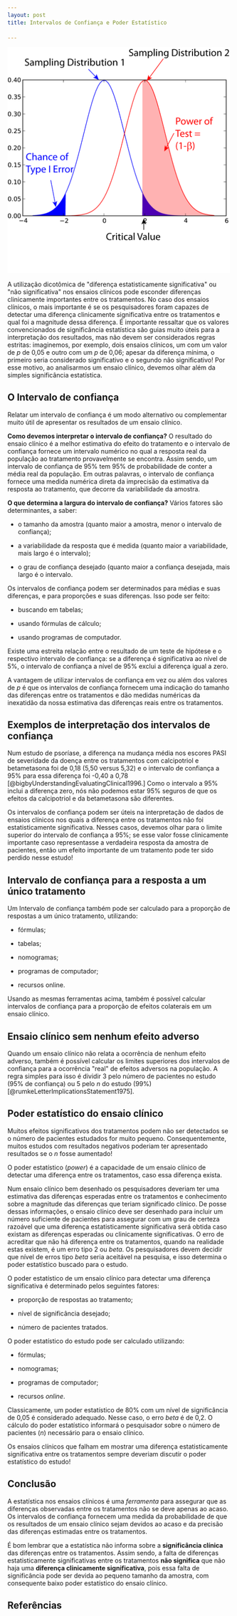 ```yaml
---
layout: post
title: Intervalos de Confiança e Poder Estatístico

---
```


<img src="/images/power.png" width="500">

A utilização dicotômica de "diferença estatisticamente significativa" ou "não significativa" nos ensaios clínicos pode esconder diferenças clinicamente importantes entre os tratamentos.  No caso dos ensaios clínicos, o mais importante  é se os pesquisadores foram capazes de detectar uma diferença clinicamente significativa entre os tratamentos e qual foi a magnitude dessa diferença.
É importante ressaltar que os valores convencionados de significância estatística são guias muito úteis para a interpretação dos resultados, mas não devem ser considerados regras estritas: imaginemos, por exemplo,  dois ensaios clínicos, um com um valor de *p* de 0,05 e outro com um *p* de 0,06; apesar da diferença mínima, o primeiro seria considerado significativo e o segundo não significativo! Por esse motivo, ao analisarmos um ensaio clínico, devemos olhar além da simples significância estatística.




## O Intervalo de confiança

Relatar um intervalo de confiança é um modo alternativo ou complementar muito útil de apresentar os resultados de um ensaio clínico.

 **Como devemos interpretar o intervalo de confiança?** 
O resultado do ensaio clínico é a melhor estimativa do efeito do tratamento e o intervalo de confiança fornece um intervalo numérico no qual a resposta real da população ao tratamento provavelmente se encontra. Assim sendo, um intervalo de confiança de 95% tem 95% de probabilidade de conter a média real da população.
Em outras palavras, o intervalo de confiança fornece uma medida numérica direta da imprecisão da estimativa da resposta ao tratamento, que decorre da variabilidade da amostra.

**O que determina a largura do intervalo de confiança?** 
Vários fatores são determinantes, a saber:

- o tamanho da amostra (quanto maior a amostra, menor o intervalo de confiança);

- a variabilidade da resposta que é medida (quanto maior a variabilidade, mais largo é o intervalo);

- o grau de confiança desejado (quanto maior a confiança desejada, mais largo é o intervalo.


Os intervalos de confiança podem ser determinados para médias e suas diferenças, e para proporções e suas diferenças. Isso pode ser feito:

- buscando em tabelas;

- usando fórmulas de cálculo;

- usando programas de computador.

Existe uma estreita relação entre o resultado de um teste de hipótese e o respectivo intervalo de confiança: se a diferença é significativa ao nível de 5%, o intervalo de confiança a nível de 95%  exclui a diferença igual a zero.


A vantagem de utilizar intervalos de confiança em vez ou além dos valores de *p* é que os intervalos de confiança fornecem uma indicação do tamanho das diferenças entre os tratamentos e dão medidas numéricas da inexatidão da nossa estimativa das diferenças reais entre os tratamentos.


## Exemplos de interpretação dos intervalos de confiança

Num estudo de psoríase, a diferença na mudança média nos escores PASI de severidade da doença entre os tratamentos com calcipotriol e betametasona foi de 0,18 (5,50 versus 5,32) e o intervalo de confiança a 95% para essa diferença foi -0,40 a 0,78 [@bigbyUnderstandingEvaluatingClinical1996.] Como o intervalo a 95% inclui a diferença zero, nós não podemos estar 95% seguros de que os efeitos da calcipotriol e da betametasona são diferentes.


Os intervalos de confiança podem ser úteis na interpretação de dados de ensaios clínicos nos quais a diferença entre os tratamentos não foi estatisticamente significativa.  Nesses casos, devemos olhar para o limite superior do intervalo de confiança a 95%; se esse valor fosse clinicamente importante caso representasse a verdadeira resposta da amostra de pacientes, então um efeito importante de um tratamento pode ter sido perdido nesse estudo!


## Intervalo de confiança para a resposta a um único tratamento

Um Intervalo de confiança também pode ser calculado para a proporção de respostas a um único tratamento, utilizando:

- fórmulas;

- tabelas;

- nomogramas;

- programas de computador;

- recursos online.


Usando as mesmas ferramentas acima, também é possível calcular intervalos de confiança para a proporção de efeitos colaterais em um ensaio clínico.
 


## Ensaio clínico sem nenhum efeito adverso

Quando um ensaio clínico não relata a ocorrência de nenhum efeito adverso, também é possível calcular os limites superiores dos intervalos de confiança para a ocorrência "real" de efeitos adversos na população.
A regra simples para isso é dividir 3 pelo número de pacientes no estudo (95% de confiança) ou 5 pelo *n* do estudo (99%) [@rumkeLetterImplicationsStatement1975].
	



## Poder estatístico do ensaio clínico

Muitos efeitos significativos dos tratamentos podem não ser detectados se o número de pacientes estudados for muito pequeno. Consequentemente, muitos estudos com resultados negativos poderiam ter apresentado resultados se o *n* fosse aumentado!

O poder estatístico (*power*) é a capacidade de um ensaio clínico de detectar uma diferença entre os tratamentos, caso essa diferença exista.

Num ensaio clínico bem desenhado os pesquisadores deveriam ter uma estimativa das diferenças esperadas entre os tratamentos e conhecimento sobre a magnitude das diferenças que teriam significado clínico. De posse dessas informações, o ensaio clínico deve ser desenhado para incluir um número suficiente de pacientes para assegurar com um grau de certeza razoável que uma diferença estatisticamente significativa será obtida caso existam as diferenças esperadas ou clinicamente significativas. O erro de acreditar que não há diferença entre os tratamentos, quando na realidade estas existem, é um erro tipo 2 ou *beta*. Os pesquisadores devem decidir que nível de erros tipo *beta* seria aceitável na pesquisa, e isso determina o poder estatístico buscado para o estudo.

O poder estatístico de um ensaio clínico para detectar uma diferença significativa é determinado pelos seguintes fatores:

- proporção de respostas ao tratamento;

- nível de significância desejado;

- número de pacientes tratados.

O poder estatístico do estudo pode ser calculado utilizando:

- fórmulas;

- nomogramas;

- programas de computador;

- recursos *online*.

Classicamente, um poder estatístico de 80% com um nível de significância de 0,05 é considerado adequado. Nesse caso, o erro *beta* é de 0,2. O cálculo do poder estatístico informará o pesquisador sobre o número de pacientes (*n*) necessário para o ensaio clínico.

Os ensaios clínicos que falham em mostrar uma diferença estatisticamente significativa entre os tratamentos sempre deveriam discutir o poder estatístico do estudo!


## Conclusão

A estatística nos ensaios clínicos é uma *ferramenta* para assegurar que as diferenças observadas entre os tratamentos não se deve apenas ao acaso. Os intervalos de confiança fornecem uma medida da probabilidade de que os resultados de um ensaio clínico sejam devidos ao acaso e da precisão das diferenças estimadas entre os tratamentos.

É bom lembrar que a estatística não informa sobre a **significância clínica** das diferenças entre os tratamentos. Assim sendo, a falta de diferenças estatisticamente significativas entre os tratamentos **não significa** que não haja uma **diferença clinicamente significativa**, pois essa falta de significância pode ser devida ao pequeno tamanho da amostra, com consequente baixo poder estatístico do ensaio clínico.

## Referências
 






  

 












